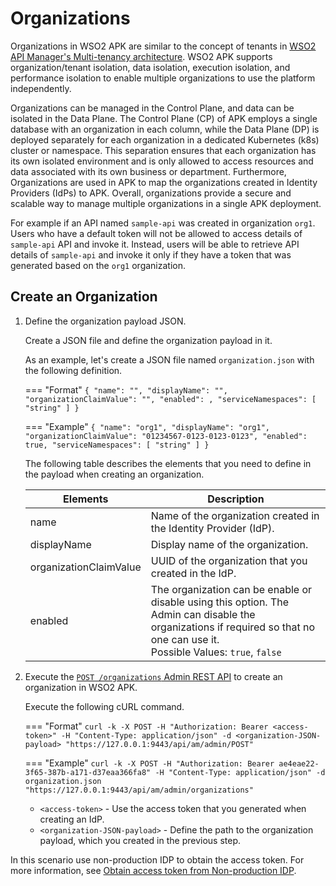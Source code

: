 # Organizations

Organizations in WSO2 APK are similar to the concept of tenants in [WSO2 API Manager's Multi-tenancy architecture](https://apim.docs.wso2.com/en/latest/administer/multitenancy/introduction-to-multitenancy/). WSO2 APK supports organization/tenant isolation, data isolation, execution isolation, and performance isolation to enable multiple organizations to use the platform independently.

Organizations can be managed in the Control Plane, and data can be isolated in the Data Plane. The Control Plane (CP) of APK employs a single database with an organization in each column, while the Data Plane (DP) is deployed separately for each organization in a dedicated Kubernetes (k8s) cluster or namespace. This separation ensures that each organization has its own isolated environment and is only allowed to access resources and data associated with its own business or department. Furthermore, Organizations are used in APK to map the organizations created in Identity Providers (IdPs) to APK. Overall, organizations provide a secure and scalable way to manage multiple organizations in a single APK deployment.

For example if an API named `sample-api` was created in organization `org1`. Users who have a default token will not be allowed to access details of `sample-api` API and invoke it. Instead, users will be able to retrieve API details of `sample-api` and invoke it only if they have a token that was generated based on the `org1` organization.

## Create an Organization

1. Define the organization payload JSON.

     Create a JSON file and define the organization payload in it.
     
     As an example, let's create a JSON file named `organization.json` with the following definition.

	=== "Format"
		```
		{
			"name": "",
			"displayName": "",
			"organizationClaimValue": "",
			"enabled": ,
			"serviceNamespaces": [
				"string"
			]
		}
		```

    === "Example"
		```
		{
			"name": "org1",
			"displayName": "org1",
			"organizationClaimValue": "01234567-0123-0123-0123",
			"enabled": true,
			"serviceNamespaces": [
				"string"
			]
		}
		```

     The following table describes the elements that you need to define in the payload when creating an organization.
     
     <table>
      <thead>
        <tr>
          <th>Elements</th>
          <th>Description</th>
        </tr>
      </thead>
      <tbody>
        <tr>
          <td>name</td>
          <td>Name of the organization created in the Identity Provider (IdP). </td>
        </tr>
        <tr>
          <td>displayName</td>
          <td>Display name of the organization.</td>
        </tr>
        <tr>
          <td>organizationClaimValue</td>
          <td>UUID of the organization that you created in the IdP.</td>
        </tr>
        <tr>
          <td>enabled</td>
          <td>The organization can be enable or disable using this option. The Admin can disable the organizations if required so that no one can use it.</br>Possible Values: <code>true</code>, <code>false</code></td>
        </tr>
      </tbody>
     </table>  

2. Execute the [`POST /organizations` Admin REST API](https://apk.docs.wso2.com/en/latest/catalogs/api-reference-admin/#tag/Organization-(Individual)/operation/addOrganization) to create an organization in WSO2 APK.
    
	Execute the following cURL command.

	=== "Format"
		```
		curl -k -X POST -H "Authorization: Bearer <access-token>" -H "Content-Type: application/json" -d <organization-JSON-payload> "https://127.0.0.1:9443/api/am/admin/POST"
		```

	=== "Example"
		```
		curl -k -X POST -H "Authorization: Bearer ae4eae22-3f65-387b-a171-d37eaa366fa8" -H "Content-Type: application/json" -d organization.json "https://127.0.0.1:9443/api/am/admin/organizations"
		```

	- `<access-token>` - Use the access token that you generated when creating an IdP.
	- `<organization-JSON-payload>` - Define the path to the organization payload, which you created in the previous step.


In this scenario use non-production IDP to obtain the access token. For more information, see [Obtain access token from Non-production IDP](../../apk-deck/identity-platform/idp/non-production-idp/).